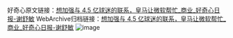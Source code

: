 好奇心原文链接：[想加强与 4.5 亿球迷的联系，皇马让微软帮忙_商业_好奇心日报-谢舒敏](https://www.qdaily.com/articles/9214.html)
WebArchive归档链接：[想加强与 4.5 亿球迷的联系，皇马让微软帮忙_商业_好奇心日报-谢舒敏](http://web.archive.org/web/20190623153951/https://www.qdaily.com/articles/9214.html)
![image](http://ww3.sinaimg.cn/large/007d5XDply1g3veuhj9q2j30u03h5hdt)